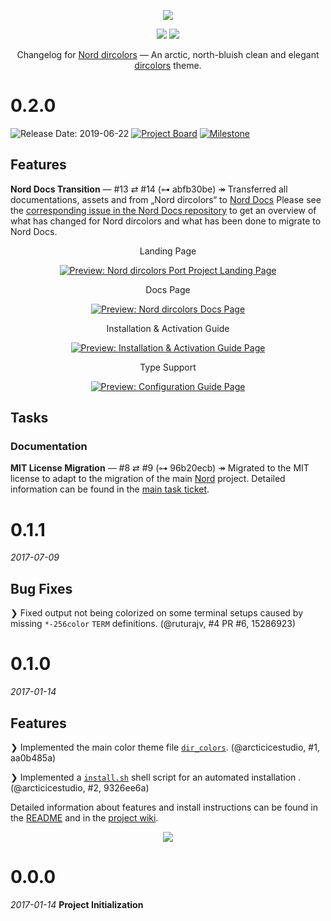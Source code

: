 <p align="center"><a href="https://www.nordtheme.com/ports/dircolors" target="_blank"><img src="https://raw.githubusercontent.com/arcticicestudio/nord-docs/main/assets/images/ports/dircolors/repository-hero.svg?sanitize=true"/></a></p>

<p align="center"><a href="https://github.com/arcticicestudio/nord-dircolors/releases/latest"><img src="https://img.shields.io/github/release/arcticicestudio/nord-dircolors.svg?style=flat-square&label=Release&logo=github&logoColor=eceff4&colorA=4c566a&colorB=88c0d0"/></a> <a href="https://www.nordtheme.com/docs/ports/dircolors"><img src="https://img.shields.io/github/release/arcticicestudio/nord-dircolors.svg?style=flat-square&label=Docs&colorA=4c566a&colorB=88c0d0&logo=data%3Aimage%2Fsvg%2Bxml%3Bbase64%2CPHN2ZyB4bWxucz0iaHR0cDovL3d3dy53My5vcmcvMjAwMC9zdmciIHdpZHRoPSIxNiIgaGVpZ2h0PSIxNiI%2BCiAgICA8cGF0aCBmaWxsPSIjZDhkZWU5IiBkPSJNMTMuNzQ2IDIuODEzYS42Ny42NyAwIDAgMC0uNTU5LS4xMzNMOCAzLjg0OGwtNS4xODgtMS4xOGEuNjY5LjY2OSAwIDAgMC0uNTcuMTMzLjY3Ny42NzcgMCAwIDAtLjI0Mi41MzF2OC4xMzNjLS4wMDguMzIuMjEuNTk4LjUyLjY2OGw1LjMzMiAxLjE5OWguMjk2bDUuMzMyLTEuMmEuNjY4LjY2OCAwIDAgMCAuNTItLjY2N1YzLjMzMmEuNjU5LjY1OSAwIDAgMC0uMjU0LS41MnpNMy4zMzIgNC4xNjhsNCAuODk4djYuNzY2bC00LS44OTh6bTkuMzM2IDYuNzY2bC00IC44OThWNS4wNjZsNC0uODk4em0wIDAiLz4KPC9zdmc%2BCg%3D%3D"/></a></p>

<p align="center">Changelog for <a href="https://www.nordtheme.com/ports/dircolors" target="_blank">Nord dircolors</a> — An arctic, north-bluish clean and elegant <a href="https://www.gnu.org/software/coreutils/dircolors" target="_blank">dircolors</a> theme.</p>

<!--lint disable no-duplicate-headings-->

# 0.2.0

![Release Date: 2019-06-22](https://img.shields.io/static/v1.svg?style=flat-square&label=Release%20Date&message=2016-06-22&colorA=4c566a&colorB=88c0d0) [![Project Board](https://img.shields.io/static/v1.svg?style=flat-square&label=Project%20Board&message=0.2.0&colorA=4c566a&colorB=88c0d0)](https://github.com/arcticicestudio/nord-dircolors/projects/4) [![Milestone](https://img.shields.io/static/v1.svg?style=flat-square&label=Milestone&message=0.2.0&colorA=4c566a&colorB=88c0d0)](https://github.com/arcticicestudio/nord-dircolors/milestone/3)

## Features

**Nord Docs Transition** — #13 ⇄ #14 (⊶ abfb30be)
↠ Transferred all documentations, assets and from „Nord dircolors“ to [Nord Docs][nord]
Please see the [corresponding issue in the Nord Docs repository][gh-nord-docs#155] to get an overview of what has changed for Nord dircolors and what has been done to migrate to Nord Docs.

<p align="center">Landing Page</p>
<p align="center"><a href="https://www.nordtheme.com/ports/dircolors" target="_blank"><img src="https://user-images.githubusercontent.com/7836623/59942887-25e4c900-9461-11e9-8532-50f3032c9ff6.png" alt="Preview: Nord dircolors Port Project Landing Page"/></a></p>

<p align="center">Docs Page</p>
<p align="center"><a href="https://www.nordtheme.com/docs/ports/dircolors" target="_blank"><img src="https://user-images.githubusercontent.com/7836623/59942885-25e4c900-9461-11e9-80d4-aeb06c17bf42.png" alt="Preview: Nord dircolors Docs Page"/></a></p>

<p align="center">Installation & Activation Guide</p>
<p align="center"><a href="https://www.nordtheme.com/docs/ports/dircolors/installation" target="_blank"><img src="https://user-images.githubusercontent.com/7836623/59942884-25e4c900-9461-11e9-899f-37e80ca1d7db.png" alt="Preview: Installation & Activation Guide Page"/></a></p>

<p align="center">Type Support</p>
<p align="center"><a href="https://www.nordtheme.com/docs/ports/dircolors/type-support" target="_blank"><img src="https://user-images.githubusercontent.com/7836623/59942886-25e4c900-9461-11e9-98bd-ddd164ca2447.png" alt="Preview: Configuration Guide Page"/></a></p>

## Tasks

### Documentation

**MIT License Migration** — #8 ⇄ #9 (⊶ 96b20ecb)
↠ Migrated to the MIT license to adapt to the migration of the main [Nord][gh-nord] project. Detailed information can be found in the [main task ticket][gh-nord#55].

# 0.1.1

_2017-07-09_

## Bug Fixes

❯ Fixed output not being colorized on some terminal setups caused by missing `*-256color` `TERM` definitions. (@ruturajv, #4 PR #6, 15286923)

# 0.1.0

_2017-01-14_

## Features

❯ Implemented the main color theme file [`dir_colors`](https://github.com/arcticicestudio/nord-dircolors/blob/develop/src/dir_colors). (@arcticicestudio, #1, aa0b485a)

❯ Implemented a [`install.sh`](https://github.com/arcticicestudio/nord-dircolors/blob/develop/install.sh) shell script for an automated installation . (@arcticicestudio, #2, 9326ee6a)

Detailed information about features and install instructions can be found in the [README](https://github.com/arcticicestudio/nord-dircolors/blob/develop/README.md#installation) and in the [project wiki](https://github.com/arcticicestudio/nord-dircolors/wiki).

<p align="center"><img src="https://raw.githubusercontent.com/arcticicestudio/nord-dircolors/develop/src/assets/scrot-preview.png"/></p>

# 0.0.0

_2017-01-14_
**Project Initialization**

<!--
+------------------+
+ Symbol Reference +
+------------------+
↠ (U+21A0): Start of a log section description
— (U+2014): Separator between a log section title and the metadata
⇄ (U+21C4): Separator between a issue ID and pull request ID in a log metadata
⊶ (U+22B6): Icon prefix for the short commit SHA checksum in a log metadata
-->

<!--lint disable final-definition-->

<!-- Base Links -->

[gh-nord]: https://github.com/arcticicestudio/nord
[nord]: https://www.nordtheme.com

<!-- v0.2.0 -->

[gh-nord-docs#155]: https://github.com/arcticicestudio/nord-docs/issues/155
[gh-nord#55]: https://github.com/arcticicestudio/nord/issues/55
